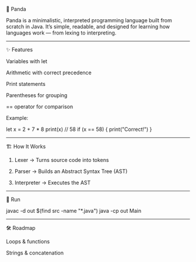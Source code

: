 🐼 Panda

Panda is a minimalistic, interpreted programming language built from scratch in Java.
It’s simple, readable, and designed for learning how languages work — from lexing to interpreting.


---

✨ Features

Variables with let

Arithmetic with correct precedence

Print statements

Parentheses for grouping

== operator for comparison


Example:

let x = 2 + 7 * 8
print(x)  // 58
if (x == 58) {
    print("Correct!")
}


---

🏗 How It Works

1. Lexer → Turns source code into tokens


2. Parser → Builds an Abstract Syntax Tree (AST)


3. Interpreter → Executes the AST




---

🚀 Run

javac -d out $(find src -name "*.java")
java -cp out Main


---

🛠 Roadmap

Loops & functions

Strings & concatenation



